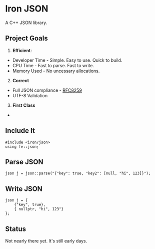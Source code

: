 # Iron JSON

A C++ JSON library.

## Project Goals

1. **Efficient**:
  * Developer Time - Simple. Easy to use. Quick to build.
  * CPU Time - Fast to parse. Fast to write. 
  * Memory Used - No uncessary allocations.

2. **Correct**
  * Full JSON compliance - [RFC8259](https://datatracker.ietf.org/doc/html/rfc8259)
  * UTF-8 Validation

3. **First Class**
 * 

## Include It

```
#include <iron/json>
using fe::json;
```

## Parse JSON

```
json j = json::parse("{"key": true, "key2": [null, "hi", 123]}");
```

## Write JSON

```
json j = {
    {"key", true},
    { nullptr, "hi", 123"}
};
```

## Status

Not nearly there yet. It's still early days.

